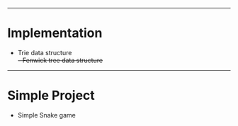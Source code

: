 -------
# Implementation
  - Trie data structure<br>
  ~~- Fenwick tree data structure~~
-------
# Simple Project
  - Simple Snake game
  
